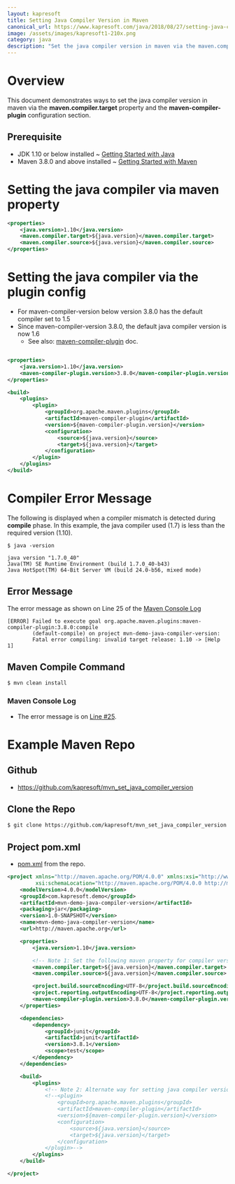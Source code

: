 ```yaml
---
layout: kapresoft
title: Setting Java Compiler Version in Maven
canonical_url: https://www.kapresoft.com/java/2018/08/27/setting-java-compiler-version-in-maven.html
image: /assets/images/kapresoft1-210x.png
category: java
description: "Set the java compiler version in maven via the maven.compiler.target property and the maven-compiler-plugin configuration section."
---
```


# Overview

This document demonstrates ways to set the java compiler version in maven via the **maven.compiler.target** property and the **maven-compiler-plugin** configuration section.

<!--excerpt-->

## Prerequisite
- JDK 1.10 or below installed ~ [Getting Started with Java](/getting-started-with-java.html)
- Maven 3.8.0 and above installed ~ [Getting Started with Maven](/getting-started-with-maven.html)

# Setting the java compiler via maven property

```xml
<properties>
    <java.version>1.10</java.version>
    <maven.compiler.target>${java.version}</maven.compiler.target>
    <maven.compiler.source>${java.version}</maven.compiler.source>
</properties>
```

# Setting the java compiler via the plugin config

- For maven-compiler-version below version 3.8.0 has the default compiler set to 1.5
- Since maven-compiler-version 3.8.0, the default java compiler version is now 1.6
  - See also: <a target="_blank" href="https://maven.apache.org/plugins/maven-compiler-plugin/">maven-compiler-plugin</a> doc.

```xml

<properties>
    <java.version>1.10</java.version>
    <maven-compiler-plugin.version>3.8.0</maven-compiler-plugin.version>
</properties>

<build>
    <plugins>
        <plugin>
            <groupId>org.apache.maven.plugins</groupId>
            <artifactId>maven-compiler-plugin</artifactId>
            <version>${maven-compiler-plugin.version}</version>
            <configuration>
                <source>${java.version}</source>
                <target>${java.version}</target>
            </configuration>
        </plugin>
    </plugins>
</build>
```

# Compiler Error Message

The following is displayed when a compiler mismatch is detected during **compile** phase.  In this example, the java compiler used (1.7) is less than
the required version (1.10).

```commandline
$ java -version

java version "1.7.0_40"
Java(TM) SE Runtime Environment (build 1.7.0_40-b43)
Java HotSpot(TM) 64-Bit Server VM (build 24.0-b56, mixed mode)
```

## Error Message

The error message as shown on Line 25 of the <a target="_blank" href="https://gist.github.com/kapresoft/71d2c6d703fadcfef3b38e8040feddd3#file-java-compiler-mismatch-log-L25">Maven Console Log</a>

```commandline
[ERROR] Failed to execute goal org.apache.maven.plugins:maven-compiler-plugin:3.8.0:compile 
        (default-compile) on project mvn-demo-java-compiler-version: 
        Fatal error compiling: invalid target release: 1.10 -> [Help 1]
```

## Maven Compile Command

```bash
$ mvn clean install
```

### Maven Console Log

- The error message is on <a target="_blank" href="https://gist.github.com/kapresoft/71d2c6d703fadcfef3b38e8040feddd3#file-java-compiler-mismatch-log-L25">Line #25</a>.

<script src="https://gist.github.com/kapresoft/71d2c6d703fadcfef3b38e8040feddd3.js#25"></script>


#  Example Maven Repo

## Github

- <a target="_blank" href="https://github.com/kapresoft/mvn_set_java_compiler_version">https://github.com/kapresoft/mvn_set_java_compiler_version</a>

## Clone the Repo

```bash
$ git clone https://github.com/kapresoft/mvn_set_java_compiler_version.git
```

## Project pom.xml

- <a target="_blank" href="https://github.com/kapresoft/mvn_set_java_compiler_version/blob/master/pom.xml">pom.xml</a> from the repo.

```xml
<project xmlns="http://maven.apache.org/POM/4.0.0" xmlns:xsi="http://www.w3.org/2001/XMLSchema-instance"
         xsi:schemaLocation="http://maven.apache.org/POM/4.0.0 http://maven.apache.org/maven-v4_0_0.xsd">
    <modelVersion>4.0.0</modelVersion>
    <groupId>com.kapresoft.demo</groupId>
    <artifactId>mvn-demo-java-compiler-version</artifactId>
    <packaging>jar</packaging>
    <version>1.0-SNAPSHOT</version>
    <name>mvn-demo-java-compiler-version</name>
    <url>http://maven.apache.org</url>

    <properties>
        <java.version>1.10</java.version>

        <!-- Note 1: Set the following maven property for compiler version -->
        <maven.compiler.target>${java.version}</maven.compiler.target>
        <maven.compiler.source>${java.version}</maven.compiler.source>

        <project.build.sourceEncoding>UTF-8</project.build.sourceEncoding>
        <project.reporting.outputEncoding>UTF-8</project.reporting.outputEncoding>
        <maven-compiler-plugin.version>3.8.0</maven-compiler-plugin.version>
    </properties>

    <dependencies>
        <dependency>
            <groupId>junit</groupId>
            <artifactId>junit</artifactId>
            <version>3.8.1</version>
            <scope>test</scope>
        </dependency>
    </dependencies>

    <build>
        <plugins>
            <!-- Note 2: Alternate way for setting java compiler version via the maven-compiler plugin -->
            <!--<plugin>
                <groupId>org.apache.maven.plugins</groupId>
                <artifactId>maven-compiler-plugin</artifactId>
                <version>${maven-compiler-plugin.version}</version>
                <configuration>
                    <source>${java.version}</source>
                    <target>${java.version}</target>
                </configuration>
            </plugin>-->
        </plugins>
    </build>

</project>
```